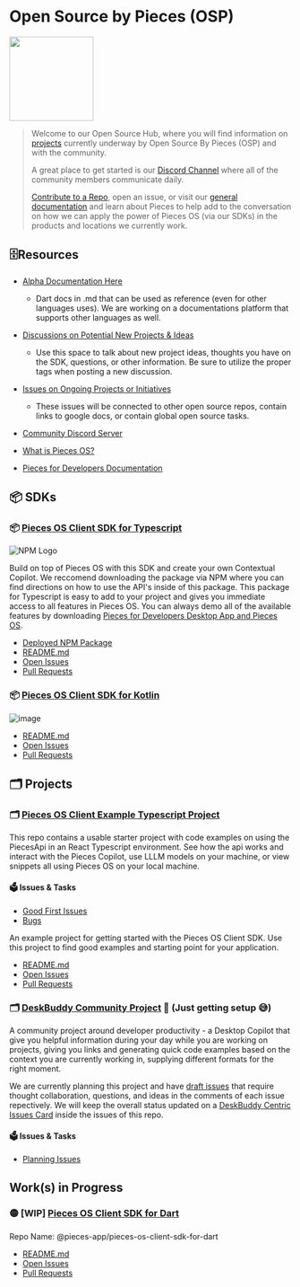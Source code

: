 # Open Source by Pieces (OSP)

<img height="150px" src="https://github.com/pieces-app/opensource/assets/55861512/29ecef11-132a-435e-a039-cb6347490294" />

> Welcome to our Open Source Hub, where you will find information on [projects](/#Projects) currently underway by Open Source By Pieces (OSP) and with the community.
>
> A great place to get started is our [Discord Channel](https://discord.gg/getpieces) where all of the community members communicate daily.
> 
> [Contribute to a Repo](/#Projects), open an issue, or visit our [general documentation](https://docs.pieces.app) and learn about Pieces to help add to the conversation on how we can apply the power of Pieces OS (via our SDKs) in the products and locations we currently work.

## 🗄️Resources 
* [Alpha Documentation Here](https://github.com/pieces-app/pieces-os-client-sdk-for-dart/blob/sdk-naming-update-from-openapi-gen/doc/ConversationsApi.md)
  - Dart docs in .md that can be used as reference (even for other languages uses). We are working on a documentations platform that supports other languages as well.

* [Discussions on Potential New Projects & Ideas](https://github.com/pieces-app/opensource/discussions)
  - Use this space to talk about new project ideas, thoughts you have on the SDK, questions, or other information. Be sure to utilize the proper tags when posting a new discussion. 
* [Issues on Ongoing Projects or Initiatives](https://github.com/pieces-app/opensource/issues)
  - These issues will be connected to other open source repos, contain links to google docs, or contain global open source tasks.
* [Community Discord Server](https://discord.gg/getpieces)
* [What is Pieces OS?](https://docs.pieces.app/installation-getting-started/pieces-os)
* [Pieces for Developers Documentation](https://docs.pieces.app)

## 📦 SDKs

### 📦 [Pieces OS Client SDK for Typescript](https://github.com/pieces-app/pieces-os-client-sdk-for-typescript) 
![NPM Logo](https://github.com/pieces-app/opensource/assets/55861512/40b41998-84a8-4f75-b4b5-c933c813e8fa)

Build on top of Pieces OS with this SDK and create your own Contextual Copilot. We reccomend downloading the package via NPM where you can find directions on how to use the API's inside of this package. This package for Typescript is easy to add to your project and gives you immediate access to all features in Pieces OS. You can always demo all of the available features by downloading [Pieces for Developers Desktop App and Pieces OS](https://docs.pieces.app/installation-getting-started/what-am-i-installing).

* [Deployed NPM Package](https://www.npmjs.com/package/@pieces.app/pieces-os-client)
* [README.md](https://github.com/pieces-app/pieces-os-client-sdk-for-typescript#readme)
* [Open Issues](https://github.com/pieces-app/pieces-os-client-sdk-for-typescript/issues)
* [Pull Requests](https://github.com/pieces-app/pieces-os-client-sdk-for-typescript/pulls)

### 📦 [Pieces OS Client SDK for Kotlin](https://github.com/pieces-app/pieces-os-client-sdk-for-kotlin) 

![image](https://github.com/pieces-app/opensource/assets/55861512/962a7681-f15b-4fb4-89de-defd946f3a5d)

* [README.md](https://github.com/pieces-app/pieces-os-client-sdk-for-kotlin#readme)
* [Open Issues](https://github.com/pieces-app/pieces-os-client-sdk-for-kotlin/issues)
* [Pull Requests](https://github.com/pieces-app/pieces-os-client-sdk-for-kotlin/pulls)

## 🗂️ Projects

###  🗂️ [Pieces OS Client Example Typescript Project](https://github.com/pieces-app/example-ts) 

This repo contains a usable starter project with code examples on using the PiecesApi in an React Typescript environment. See how the api works and interact with the Pieces Copilot, use LLLM models on your machine, or view snippets all using Pieces OS on your local machine. 

#### 🗳️ Issues & Tasks
- [Good First Issues](https://github.com/pieces-app/example-ts/issues?q=is%3Aopen+is%3Aissue+label%3A"good+first+issue")
- [Bugs](https://github.com/pieces-app/example-ts/issues?q=is%3Aopen+is%3Aissue+label%3Abug)

An example project for getting started with the Pieces OS Client SDK. Use this project to find good examples and starting point for your application.

* [README.md](https://github.com/pieces-app/example-ts#readme)
* [Open Issues](https://github.com/pieces-app/example-ts/issues)
* [Pull Requests](https://github.com/pieces-app/example-ts/pulls)

### 🗂️ [DeskBuddy Community Project](https://github.com/pieces-app/deskbuddy) 🔴 (Just getting setup 😅)
A community project around developer productivity - a Desktop Copilot that give you helpful information during your day while you are working on projects, giving you links and generating quick code examples based on the context you are currently working in, supplying different formats for the right moment. 

We are currently planning this project and have [draft issues](https://github.com/pieces-app/deskbuddy/issues) that require thought collaboration, questions, and ideas in the comments of each issue repectively. We will keep the overall status updated on a [DeskBuddy Centric Issues Card](https://github.com/pieces-app/opensource/issues/22) inside the issues of this repo.

#### 🗳️ Issues & Tasks
- [Planning Issues](https://github.com/pieces-app/deskbuddy/issues)

## Work(s) in Progress 

### 🟡 [WIP] [Pieces OS Client SDK for Dart](https://github.com/pieces-app/pieces-os-client-sdk-for-dart)
Repo Name: @pieces-app/pieces-os-client-sdk-for-dart
* [README.md](https://github.com/pieces-app/pieces-os-client-sdk-for-dart#readme)
* [Open Issues](https://github.com/pieces-app/pieces-os-client-sdk-for-dart/issues)
* [Pull Requests](https://github.com/pieces-app/pieces-os-client-sdk-for-dart/pulls)





 
